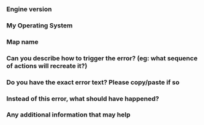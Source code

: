 ### Engine version
<!-- you can find this on the TripleA launch window when it first loads, top left -->

### My Operating System

### Map name

### Can you describe how to trigger the error? (eg: what sequence of actions will recreate it?)

### Do you have the exact error text? Please copy/paste if so

### Instead of this error, what should have happened?

### Any additional information that may help

<!--
Attach a Zipped Save Game

Please zip and post a save game to this bug report!

To zip a save game:
 - find the save game file ending with '.tsvg'
 - use a 'zip' program like winzip (file compression, example: https://www.wikihow.com/Make-a-Zip-File)

Once zipped, you can post the zip file to this issue, thank you! 
-->
